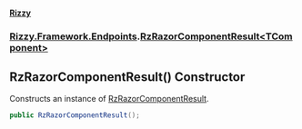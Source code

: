 #### [Rizzy](index.md 'index')
### [Rizzy.Framework.Endpoints](Rizzy.Framework.Endpoints.md 'Rizzy.Framework.Endpoints').[RzRazorComponentResult&lt;TComponent&gt;](Rizzy.Framework.Endpoints.RzRazorComponentResult_TComponent_.md 'Rizzy.Framework.Endpoints.RzRazorComponentResult<TComponent>')

## RzRazorComponentResult() Constructor

Constructs an instance of [RzRazorComponentResult](Rizzy.Framework.Endpoints.RzRazorComponentResult.md 'Rizzy.Framework.Endpoints.RzRazorComponentResult').

```csharp
public RzRazorComponentResult();
```